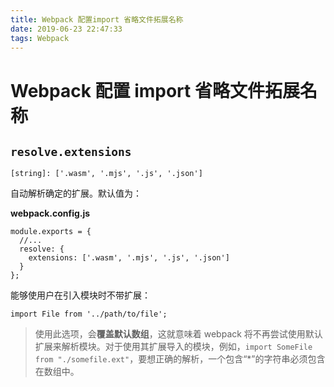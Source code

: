 ```yaml
---
title: Webpack 配置import 省略文件拓展名称
date: 2019-06-23 22:47:33
tags: Webpack
---
```


# Webpack 配置 import 省略文件拓展名称

## `resolve.extensions`[](#resolve-extensions)

`[string]: ['.wasm', '.mjs', '.js', '.json']`

自动解析确定的扩展。默认值为：

**webpack.config.js**

```
module.exports = {
  //...
  resolve: {
    extensions: ['.wasm', '.mjs', '.js', '.json']
  }
};

```

能够使用户在引入模块时不带扩展：

```
import File from '../path/to/file';

```

> 使用此选项，会**覆盖默认数组**，这就意味着 webpack 将不再尝试使用默认扩展来解析模块。对于使用其扩展导入的模块，例如，`import SomeFile from "./somefile.ext"`，要想正确的解析，一个包含“\*”的字符串必须包含在数组中。
